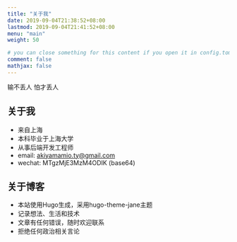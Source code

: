 ```yaml
---
title: "关于我"
date: 2019-09-04T21:38:52+08:00
lastmod: 2019-09-04T21:41:52+08:00
menu: "main"
weight: 50

# you can close something for this content if you open it in config.toml.
comment: false
mathjax: false
---
```


输不丢人 怕才丢人


## 关于我
 * 来自上海
 * 本科毕业于上海大学
 * 从事后端开发工程师
 * email: <akiyamamio.ty@gmail.com>
 * wechat: MTgzMjE3MzM4ODIK (base64)

## 关于博客
 * 本站使用Hugo生成，采用hugo-theme-jane主题
 * 记录想法、生活和技术
 * 文章有任何错误，随时欢迎联系
 * 拒绝任何政治相关言论
